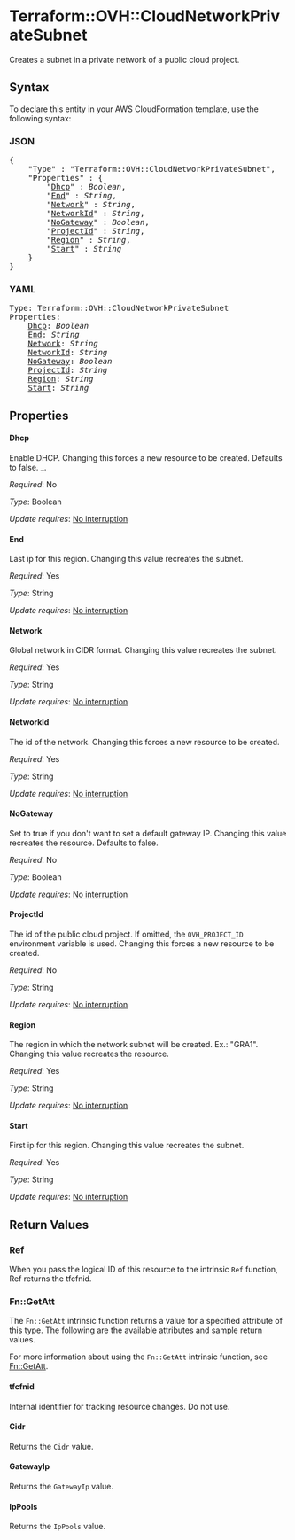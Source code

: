 # Terraform::OVH::CloudNetworkPrivateSubnet

Creates a subnet in a private network of a public cloud project.

## Syntax

To declare this entity in your AWS CloudFormation template, use the following syntax:

### JSON

<pre>
{
    "Type" : "Terraform::OVH::CloudNetworkPrivateSubnet",
    "Properties" : {
        "<a href="#dhcp" title="Dhcp">Dhcp</a>" : <i>Boolean</i>,
        "<a href="#end" title="End">End</a>" : <i>String</i>,
        "<a href="#network" title="Network">Network</a>" : <i>String</i>,
        "<a href="#networkid" title="NetworkId">NetworkId</a>" : <i>String</i>,
        "<a href="#nogateway" title="NoGateway">NoGateway</a>" : <i>Boolean</i>,
        "<a href="#projectid" title="ProjectId">ProjectId</a>" : <i>String</i>,
        "<a href="#region" title="Region">Region</a>" : <i>String</i>,
        "<a href="#start" title="Start">Start</a>" : <i>String</i>
    }
}
</pre>

### YAML

<pre>
Type: Terraform::OVH::CloudNetworkPrivateSubnet
Properties:
    <a href="#dhcp" title="Dhcp">Dhcp</a>: <i>Boolean</i>
    <a href="#end" title="End">End</a>: <i>String</i>
    <a href="#network" title="Network">Network</a>: <i>String</i>
    <a href="#networkid" title="NetworkId">NetworkId</a>: <i>String</i>
    <a href="#nogateway" title="NoGateway">NoGateway</a>: <i>Boolean</i>
    <a href="#projectid" title="ProjectId">ProjectId</a>: <i>String</i>
    <a href="#region" title="Region">Region</a>: <i>String</i>
    <a href="#start" title="Start">Start</a>: <i>String</i>
</pre>

## Properties

#### Dhcp

Enable DHCP.
Changing this forces a new resource to be created. Defaults to false.
_.

_Required_: No

_Type_: Boolean

_Update requires_: [No interruption](https://docs.aws.amazon.com/AWSCloudFormation/latest/UserGuide/using-cfn-updating-stacks-update-behaviors.html#update-no-interrupt)

#### End

Last ip for this region.
Changing this value recreates the subnet.

_Required_: Yes

_Type_: String

_Update requires_: [No interruption](https://docs.aws.amazon.com/AWSCloudFormation/latest/UserGuide/using-cfn-updating-stacks-update-behaviors.html#update-no-interrupt)

#### Network

Global network in CIDR format.
Changing this value recreates the subnet.

_Required_: Yes

_Type_: String

_Update requires_: [No interruption](https://docs.aws.amazon.com/AWSCloudFormation/latest/UserGuide/using-cfn-updating-stacks-update-behaviors.html#update-no-interrupt)

#### NetworkId

The id of the network.
Changing this forces a new resource to be created.

_Required_: Yes

_Type_: String

_Update requires_: [No interruption](https://docs.aws.amazon.com/AWSCloudFormation/latest/UserGuide/using-cfn-updating-stacks-update-behaviors.html#update-no-interrupt)

#### NoGateway

Set to true if you don't want to set a default gateway IP.
Changing this value recreates the resource. Defaults to false.

_Required_: No

_Type_: Boolean

_Update requires_: [No interruption](https://docs.aws.amazon.com/AWSCloudFormation/latest/UserGuide/using-cfn-updating-stacks-update-behaviors.html#update-no-interrupt)

#### ProjectId

The id of the public cloud project. If omitted,
the `OVH_PROJECT_ID` environment variable is used.
Changing this forces a new resource to be created.

_Required_: No

_Type_: String

_Update requires_: [No interruption](https://docs.aws.amazon.com/AWSCloudFormation/latest/UserGuide/using-cfn-updating-stacks-update-behaviors.html#update-no-interrupt)

#### Region

The region in which the network subnet will be created.
Ex.: "GRA1". Changing this value recreates the resource.

_Required_: Yes

_Type_: String

_Update requires_: [No interruption](https://docs.aws.amazon.com/AWSCloudFormation/latest/UserGuide/using-cfn-updating-stacks-update-behaviors.html#update-no-interrupt)

#### Start

First ip for this region.
Changing this value recreates the subnet.

_Required_: Yes

_Type_: String

_Update requires_: [No interruption](https://docs.aws.amazon.com/AWSCloudFormation/latest/UserGuide/using-cfn-updating-stacks-update-behaviors.html#update-no-interrupt)

## Return Values

### Ref

When you pass the logical ID of this resource to the intrinsic `Ref` function, Ref returns the tfcfnid.

### Fn::GetAtt

The `Fn::GetAtt` intrinsic function returns a value for a specified attribute of this type. The following are the available attributes and sample return values.

For more information about using the `Fn::GetAtt` intrinsic function, see [Fn::GetAtt](https://docs.aws.amazon.com/AWSCloudFormation/latest/UserGuide/intrinsic-function-reference-getatt.html).

#### tfcfnid

Internal identifier for tracking resource changes. Do not use.

#### Cidr

Returns the <code>Cidr</code> value.

#### GatewayIp

Returns the <code>GatewayIp</code> value.

#### IpPools

Returns the <code>IpPools</code> value.


